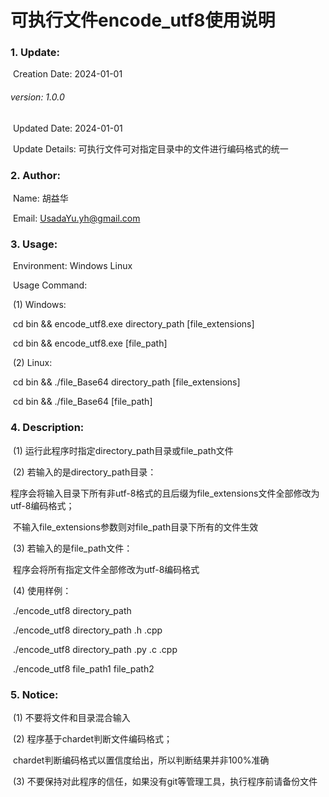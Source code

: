 # 可执行文件encode_utf8使用说明

### 1. Update:

​	Creation Date: 2024-01-01

###### 	version: 1.0.0

​	Updated Date: 2024-01-01

​	Update Details: 可执行文件可对指定目录中的文件进行编码格式的统一



### 2. Author:

​	Name: 胡益华

​	Email: UsadaYu.yh@gmail.com



### 3. Usage:

​	Environment: Windows Linux

​	Usage Command: 

​	(1) Windows: 

​		cd bin && encode_utf8.exe directory_path [file_extensions]

​		cd bin && encode_utf8.exe [file_path]

​	(2) Linux: 

​		cd bin && ./file_Base64 directory_path [file_extensions]

​		cd bin && ./file_Base64 [file_path]



### 4. Description:

​	(1) 运行此程序时指定directory_path目录或file_path文件

​	(2) 若输入的是directory_path目录：

​		程序会将输入目录下所有非utf-8格式的且后缀为file_extensions文件全部修改为utf-8编码格式；

​		不输入file_extensions参数则对file_path目录下所有的文件生效

​	(3) 若输入的是file_path文件：

​		程序会将所有指定文件全部修改为utf-8编码格式

​	(4) 使用样例：

​		./encode_utf8 directory_path

​		./encode_utf8 directory_path .h .cpp

​		./encode_utf8 directory_path .py .c .cpp

​		./encode_utf8 file_path1 file_path2



### 5. Notice:

​	(1) 不要将文件和目录混合输入

​	(2) 程序基于chardet判断文件编码格式；

​		chardet判断编码格式以置信度给出，所以判断结果并非100%准确

​	(3) 不要保持对此程序的信任，如果没有git等管理工具，执行程序前请备份文件

